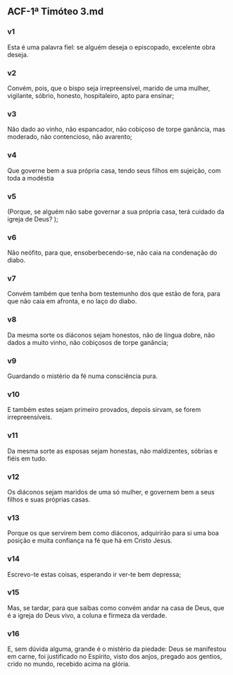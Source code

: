 ## ACF-1ª Timóteo 3.md
### v1
 Esta é uma palavra fiel: se alguém deseja o episcopado, excelente obra deseja.
### v2
 Convém, pois, que o bispo seja irrepreensível, marido de uma mulher, vigilante, sóbrio, honesto, hospitaleiro, apto para ensinar;
### v3
 Não dado ao vinho, não espancador, não cobiçoso de torpe ganância, mas moderado, não contencioso, não avarento;
### v4
 Que governe bem a sua própria casa, tendo seus filhos em sujeição, com toda a modéstia
### v5
 (Porque, se alguém não sabe governar a sua própria casa, terá cuidado da igreja de Deus? );
### v6
 Não neófito, para que, ensoberbecendo-se, não caia na condenação do diabo.
### v7
 Convém também que tenha bom testemunho dos que estão de fora, para que não caia em afronta, e no laço do diabo.
### v8
 Da mesma sorte os diáconos sejam honestos, não de língua dobre, não dados a muito vinho, não cobiçosos de torpe ganância;
### v9
 Guardando o mistério da fé numa consciência pura.
### v10
 E também estes sejam primeiro provados, depois sirvam, se forem irrepreensíveis.
### v11
 Da mesma sorte as esposas sejam honestas, não maldizentes, sóbrias e fiéis em tudo.
### v12
 Os diáconos sejam maridos de uma só mulher, e governem bem a seus filhos e suas próprias casas.
### v13
 Porque os que servirem bem como diáconos, adquirirão para si uma boa posição e muita confiança na fé que há em Cristo Jesus.
### v14
 Escrevo-te estas coisas, esperando ir ver-te bem depressa;
### v15
 Mas, se tardar, para que saibas como convém andar na casa de Deus, que é a igreja do Deus vivo, a coluna e firmeza da verdade.
### v16
 E, sem dúvida alguma, grande é o mistério da piedade: Deus se manifestou em carne, foi justificado no Espírito, visto dos anjos, pregado aos gentios, crido no mundo, recebido acima na glória.
